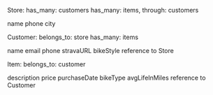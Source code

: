 Store: 
has_many: customers
has_many: items, through: customers

name
phone
city

Customer:
belongs_to: store
has_many: items

name
email
phone
stravaURL
bikeStyle
reference to Store


Item:
belongs_to: customer

description
price
purchaseDate
bikeType
avgLifeInMiles
reference to Customer
 